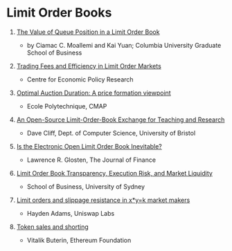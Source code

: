 # Limit Order Books

1. [The Value of Queue Position in a Limit Order Book](http://market-microstructure.institutlouisbachelier.org/uploads/91_7%20MOALLEMI%202014-12-paris-mm-queue-value.pdf) 
    - by Ciamac C. Moallemi and Kai Yuan; Columbia University Graduate School of Business

2. [Trading Fees and Efficiency in Limit Order Markets](https://repec.cepr.org/repec/cpr/ceprdp/DP8395.pdf) 
    - Centre for Economic Policy Research

3. [Optimal Auction Duration: A price formation viewpoint](https://arxiv.org/pdf/1906.01713.pdf) 
    - Ecole Polytechnique, CMAP

4. [An Open-Source Limit-Order-Book Exchange for Teaching and Research](https://research-information.bris.ac.uk/ws/portalfiles/portal/176225050/Cliff_CIFEr_CRC_archive.pdf) 
    - Dave Cliff, Dept. of Computer Science, University of Bristol

5. [Is the Electronic Open Limit Order Book Inevitable?](https://www0.gsb.columbia.edu/mygsb/faculty/research/pubfiles/1537/is.pdf) 
    - Lawrence R. Glosten, The Journal of Finance

6. [Limit Order Book Transparency, Execution Risk, and Market Liquidity](https://www.fep.up.pt/conferencias/pfn2006/conference%20papers/422.pdf) 
    - School of Business, University of Sydney

7. [Limit orders and slippage resistance in x*y=k market makers](https://ethresear.ch/t/limit-orders-and-slippage-resistance-in-x-y-k-market-makers/2071) 
    - Hayden Adams, Uniswap Labs

8. [Token sales and shorting](https://ethresear.ch/t/token-sales-and-shorting/376) 
    - Vitalik Buterin, Ethereum Foundation